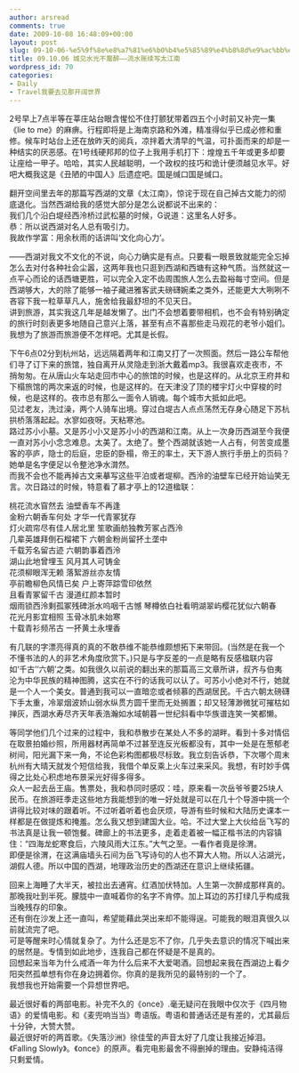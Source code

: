 ```yaml
---
author: arsread
comments: true
date: 2009-10-08 16:48:09+00:00
layout: post
slug: 09-10-06-%e5%9f%8e%e8%a7%81%e6%b0%b4%e5%85%89%e4%b8%8d%e9%ac%bb%e9%86%89-%e6%b5%81%e6%b0%b4%e8%b4%a6%e7%bb%ad%e5%86%99%e5%a4%aa%e6%b1%9f%e5%8d%97
title: 09.10.06 城见水光不鬻醉——流水账续写太江南
wordpress_id: 70
categories:
- Daily
- Travel我要去见那开阔世界
---
```


2号早上7点半等在莘庄站台眼含惺忪不住打颤犹带着四五个小时前又补完一集《lie to me》的麻痹。行程即将是上海南京路和外滩，精准得似乎已成必修和重修。候车时站台上还在放昨天的阅兵，凉拌着大清早的气温，可扑面而来的却是一种结实的厌恶感。在1号线硬邦邦的位子上我用手机打下：煌煌五千年或更多却要让座给一甲子。哈哈，其实人民越聪明，一个政权的技巧和诡计便须越见水平。好吧大概我这是《丑陋的中国人》后遗症吧。国是缄口国是缄口。  
  
翻开空间里去年的那篇写西湖的文章《太江南》，惊诧于现在自己掉古文能力的彻底退化。当然西湖给我的感觉大部分是怎么说都说不出来的：  
我们几个沿白堤经西泠桥过武松墓的时候，G说道：这里名人好多。  
恭：所以说西湖对名人总有吸引力。  
我故作学富：用余秋雨的话讲叫‘文化向心力’。  
<!--more-->
——西湖对我文不文化的不说，向心力确实是有点。只要看一眼景致就能完全忘掉怎么去对付各种社会尘嚣，这两年我也只逛到西湖和西塘有这种气质。当然就这一点平心而论的话西塘更胜，可以完全入定不齿周围旅人怎么去盈裕每寸空间。但是西湖够大，大的除了能够一袖子藏进雅客武夫磅礴婉柔之类外，还能更大大咧咧不吝容下我一粒草草凡人，施舍给我最舒坦的不见天日。  
讲到旅游，其实我这几年是越发懒了。出门不会想着要带相机，也不会有特别确定的旅行时刻表更多地随自己意兴上落，甚至有点不喜那些走马观花的老爷小姐们。我想为了旅游而旅游便不怎样吧。尤其是长假。  
  
下午6点02分到杭州站，远远隔着两年和江南又打了一次照面。然后一路公车帮他们寻了订下来的旅馆，独自离开从灵隐走到浙大戴着mp3。我很喜欢走夜市，不捎匆匆。在从唐山火车站走回市中心的旅馆的时候，也是这样的。从北京王府井和下榻旅馆的两次来返的时候，也是这样的。在天津没了顶的楼宇灯火中穿梭的时候，也是这样的。夜市总有那么一面令人销魂。每个城市大抵如此吧。  
见过老友，洗过澡，两个人骑车出境。穿过白堤古人点点荡然无存身心随足下苏杭拱桥落落起起。水寥如夜呀。天粘寒池。  
路过苏小小墓。又是苏小小又是苏小小的西湖和江南。从上一次身历西湖至今我便一直对苏小小念念难息。太美了。太绝了。整个西湖就该她一人占有，何苦变成墨客的亭庐，隐士的后庭，忠臣的卧榻，帝王的率土，天下游人旅行手册上的页码？她单是名字便足以令整池净水潸然。  
而我不会也不能再掉古文来摹写这些平泊或者堤柳。西泠的油壁车已经开始讪笑无言。次日路过的时候，特意看了慕才亭上的12道楹联：  
  
桃花流水窅然去 油壁香车不再逢  
金粉六朝香车何处 才华一代青冢犹存  
灯火疏帘尽有佳人居北里 笙歌画舫独教芳冢占西泠  
几辈英雄拜倒石榴裙下 六朝金粉尚留抔土垄中  
千载芳名留古迹 六朝韵事着西泠  
湖山此地曾埋玉 风月其人可铸金  
花须柳眼浑无赖 落絮游丝亦友情  
亭前瞻柳色风情已矣 户上寄萍踪雪印依然  
且看青冢留千古 漫道红颜本暂时  
烟雨锁西泠剩孤冢残碑浙水呜咽千古憾 琴樽依白社看明湖翠屿樱花犹似六朝春  
花光月影宜相照 玉骨冰肌未始寒  
十载青衫频吊古 一抔黄土永埋香  
  
有几联的字漂亮得真的真的不敢恭维不能恭维颇想拓下来带回。(当然是在我一个不懂书法的人的非艺术角度欣赏下。)只是与字反差的一点是略有反感楹联内容如‘千古’‘六朝’之类。如我很久以前说的翻出来的那篇高三文章所讲，叔齐与伯夷沦为中华民族的精神图腾，这实在不行的话我可以认了。可苏小小绝对不行，她就是一个人一个美女。普通到我可以一直暗恋或者倾慕的西湖居民。千古六朝太磅礴下手太重，冷翠烟波娇山弱水纵贯方圆千里而无处搁置；却又轻薄渺微犹可摧枯如掸灰，西湖水寿尽齐天年表浩瀚如水域朝暮一世纪斜看中华族谱连笑一笑都懒。  
  
等同学他们几个过来的过程中，我和恭散步在某处人不多的湖畔。看到十多对情侣在取景拍婚纱照，所用器材再简单不过甚至连反光板都没有，其中一处是在葱郁老树间，阳光漏下来一角，不论色彩构图都极尽标致。我立刻告诉恭，下次哪个周末杭州有大晴天就发个短信给我，我借个单反乘上火车过来采风。我想，有时妙手偶得之比处心积虑地布景采光好得多得多。  
众人一起去岳王庙。售票处，我和恭同时感叹：哇，原来看一次岳爷爷要25块人民币。在旅游旺季走这些地方我能想到的唯一好处就是可以在几十个导游中挑一个讲得比较对味的跟着听。不过听着听着也会厌烦，导游有些时候和大陆历史课本一样都是在做提炼和掩羞。怎么我又想到建国大业。哈。不过大堂上大伙给岳飞写的书法真是让我一顿饱餐。碑廊上的书法更多，走着走着被一幅正楷书法的内容镇住：“四海龙蛇寒食后，六陵风雨大江东。”大气之至。一看作者竟是徐渭。  
即便是徐渭，在这满庙墙头石间为岳飞写诗句的人也不算大人物。所以人沾湖光，湖假人德。所以中国的西湖，地理政治历史的西湖还在意识上继续拓疆。  
  
回来上海睡了大半天，被拉出去通宵。红酒加伏特加。人生第一次醉成那样真的。  
那晚我吐到半死。朦胧中一直喊着你的名字不肯停。加上耳边的苏打绿几乎构成我当晚残存的印象。  
还有倒在沙发上还一直叫，希望能藉此哭出来却不能得逞。可能我的眼泪真很久以前就流完了吧。  
可是等醒来时心情就复杂了。为什么还是忘不了你，几乎失去意识的情况下喊出来的居然是。专情到如此地步，连我自己都在怀疑是不是真的。  
回想起来当年为什么戒酒一年为什么后来不大爱喝酒。回想起来我在西湖边上看夕阳突然孤单想有你在身边拥着你。你真的是我所见的最特别的一个了。  
我想我也开始需要一个异想世界吧。  
  
最近很好看的两部电影。补完不久的《once》.毫无疑问在我眼中仅次于《四月物语》的爱情电影。和《麦兜响当当》粤语版。粤语和普通话还是有差的，尤其最后十分钟，大赞大赞。  
最近很好听的两首歌。《失落沙洲》徐佳莹的声音太好了几度让我接近掉泪。《Falling Slowly》。《once》的原声。看完电影最舍不得删掉的理由。安静纯洁得只剩爱情。
